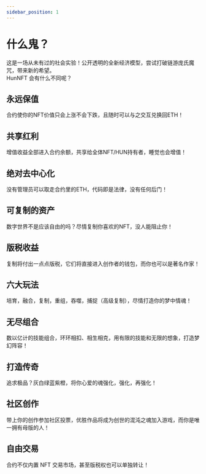 ```yaml
---
sidebar_position: 1
---
```


# 什么鬼？

这是一场从未有过的社会实验！公开透明的全新经济模型，尝试打破链游庞氏魔咒，带来新的希望。  
HunNFT 会有什么不同呢？

## 永远保值
合约使你的NFT价值只会上涨不会下跌，且随时可以与之交互兑换回ETH！

## 共享红利
增值收益全部进入合约余额，共享给全体NFT/HUN持有者，睡觉也会增值！

## 绝对去中心化
没有管理员可以取走合约里的ETH，代码即是法律，没有任何后门！

## 可复制的资产
数字世界不是应该自由的吗？尽情复制你喜欢的NFT，没人能阻止你！

## 版税收益
复制将付出一点点版税，它们将直接进入创作者的钱包，而你也可以是著名作家！

## 六大玩法
培育，融合，复制，重组，吞噬，捕捉（高级复制），尽情打造你的梦中情魂！

## 无尽组合
数以亿计的技能组合，环环相扣、相生相克，用有限的技能和无限的想象，打造梦幻阵容！

## 打造传奇
追求极品？灰白绿蓝紫橙，将你心爱的魂强化，强化，再强化！

## 社区创作
带上你的创作参加社区投票，优胜作品将成为创世的混沌之魂加入游戏，而你是唯一拥有母版的人！

## 自由交易
合约不仅内置 NFT 交易市场，甚至版税权也可以单独转让！